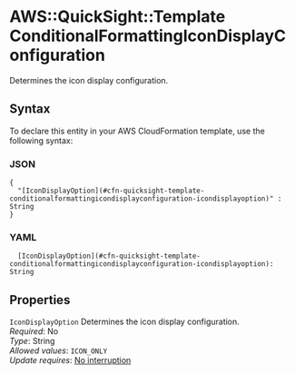# AWS::QuickSight::Template ConditionalFormattingIconDisplayConfiguration<a name="aws-properties-quicksight-template-conditionalformattingicondisplayconfiguration"></a>

Determines the icon display configuration\.

## Syntax<a name="aws-properties-quicksight-template-conditionalformattingicondisplayconfiguration-syntax"></a>

To declare this entity in your AWS CloudFormation template, use the following syntax:

### JSON<a name="aws-properties-quicksight-template-conditionalformattingicondisplayconfiguration-syntax.json"></a>

```
{
  "[IconDisplayOption](#cfn-quicksight-template-conditionalformattingicondisplayconfiguration-icondisplayoption)" : String
}
```

### YAML<a name="aws-properties-quicksight-template-conditionalformattingicondisplayconfiguration-syntax.yaml"></a>

```
  [IconDisplayOption](#cfn-quicksight-template-conditionalformattingicondisplayconfiguration-icondisplayoption): String
```

## Properties<a name="aws-properties-quicksight-template-conditionalformattingicondisplayconfiguration-properties"></a>

`IconDisplayOption` <a name="cfn-quicksight-template-conditionalformattingicondisplayconfiguration-icondisplayoption"></a>
Determines the icon display configuration\.  
_Required_: No  
_Type_: String  
_Allowed values_: `ICON_ONLY`  
_Update requires_: [No interruption](https://docs.aws.amazon.com/AWSCloudFormation/latest/UserGuide/using-cfn-updating-stacks-update-behaviors.html#update-no-interrupt)
